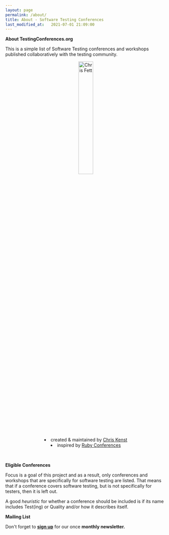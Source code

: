 ```yaml
---
layout: page
permalink: /about/
title: About - Software Testing Conferences
last_modified_at:   2021-07-01 21:09:00
---
```

**About TestingConferences.org**

This is a simple list of Software Testing conferences and workshops published collaboratively with the testing community.

<div align="center" style="nowrap">
  <div>
    <img src="https://www.kenst.com/wp-content/uploads/2016/03/boba_fett_round.png" alt="Chris Fett" height="30%" width="30%">
  </div>
  <div>
    <li>created & maintained by <a href="https://twitter.com/{{site.twitter_username}}">Chris Kenst</a></li>
    <li>inspired by <a href="http://rubyconferences.org">Ruby Conferences</a></li>
  </div>
</div>


&nbsp;

**Eligible Conferences**

Focus is a goal of this project and as a result, only conferences and workshops that are specifically for software testing are listed. That means that if a conference covers software testing, but is not specifically for testers, then it is left out.

A good _heuristic_ for whether a conference should be included is if its name includes Test(ing) or Quality and/or how it describes itself.

**Mailing List**

Don't forget to **[sign up](http://eepurl.com/c4paYT)** for our once **monthly newsletter.**
